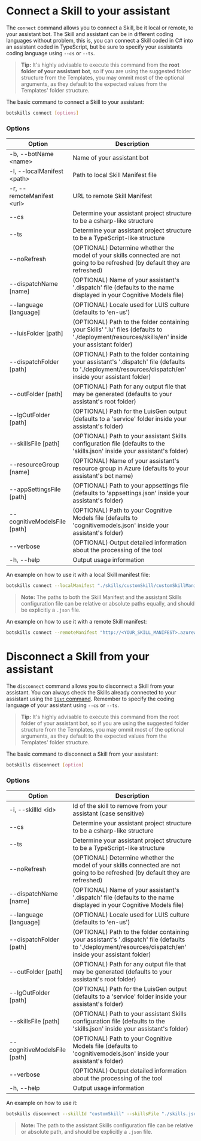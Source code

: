 # Connect a Skill to your assistant

The `connect` command allows you to connect a Skill, be it local or remote, to your assistant bot. The Skill and assistant can be in different coding languages without problem, this is, you can connect a  Skill coded in C# into an assistant coded in TypeScript, but be sure to specify your assistants coding language using `--cs` or `--ts`.

> **Tip:** It's highly advisable to execute this command from the **root folder of your assistant bot**, so if you are using the suggested folder structure from the Templates, you may ommit most of the optional arguments, as they default to the expected values from the Templates' folder structure.

The basic command to connect a Skill to your assistant:

```bash
botskills connect [options]
```

### Options

| Option                        | Description                                                                                                                                                 |
|-------------------------------|-------------------------------------------------------------------------------------------------------------------------------------------------------------|
| -b, --botName \<name>         | Name of your assistant bot                                                                                                                                  |
| -l, --localManifest \<path>   | Path to local Skill Manifest file                                                                                                                           |
| -r, --remoteManifest \<url>   | URL to remote Skill Manifest                                                                                                                                |
| --cs                          | Determine your assistant project structure to be a csharp-like structure                                                                                    |
| --ts                          | Determine your assistant project structure to be a TypeScript-like structure                                                                                |
| --noRefresh                   | (OPTIONAL) Determine whether the model of your skills connected are not going to be refreshed (by default they are refreshed)                               |
| --dispatchName [name]         | (OPTIONAL) Name of your assistant's '.dispatch' file (defaults to the name displayed in your Cognitive Models file)                                         |
| --language [language]         | (OPTIONAL) Locale used for LUIS culture (defaults to 'en-us')                                                                                               |
| --luisFolder [path]           | (OPTIONAL) Path to the folder containing your Skills' '.lu' files (defaults to './deployment/resources/skills/en' inside your assistant folder)             |
| --dispatchFolder [path]       | (OPTIONAL) Path to the folder containing your assistant's '.dispatch' file (defaults to './deployment/resources/dispatch/en' inside your assistant folder)  |
| --outFolder [path]            | (OPTIONAL) Path for any output file that may be generated (defaults to your assistant's root folder)                                                        |
| --lgOutFolder [path]          | (OPTIONAL) Path for the LuisGen output (defaults to a 'service' folder inside your assistant's folder)                                                      |
| --skillsFile [path]           | (OPTIONAL) Path to your assistant Skills configuration file (defaults to the 'skills.json' inside your assistant's folder)                                  |
| --resourceGroup [name]        | (OPTIONAL) Name of your assistant's resource group in Azure (defaults to your assistant's bot name)                                                         |
| --appSettingsFile [path]      | (OPTIONAL) Path to your appsettings file (defaults to 'appsettings.json' inside your assistant's folder)                                                    |
| --cognitiveModelsFile [path]  | (OPTIONAL) Path to your Cognitive Models file (defaults to 'cognitivemodels.json' inside your assistant's folder)                                           |
| --verbose                     | (OPTIONAL) Output detailed information about the processing of the tool                                                                                     |
| -h, --help                    | Output usage information                                                                                                                                    |

An example on how to use it with a local Skill manifest file:

```bash
botskills connect --localManifest "./skills/customSkill/customSkillManifest.json" --skillsFile "./skills.json" --cs --verbose
```

> **Note:** The paths to both the Skill Manifest and the assistant Skills configuration file can be relative or absolute paths equally, and should be explicitly a `.json` file.

An example on how to use it with a remote Skill manifest:

```bash
botskills connect --remoteManifest "http://<YOUR_SKILL_MANIFEST>.azurewebsites.net/api/skill/manifest?inlineTriggerUtterances=false" --skillsFile "./skills.json" --cs --verbose
```

# Disconnect a Skill from your assistant

The `disconnect` command allows you to disconnect a Skill from your assistant. You can always check the Skills already connected to your assistant using the [`list` command](./list.md). Remember to specify the coding language of your assistant using `--cs` or `--ts`.

> **Tip:** It's highly advisable to execute this command from the root folder of your assistant bot, so if you are using the suggested folder structure from the Templates, you may ommit most of the optional arguments, as they default to the expected values from the Templates' folder structure.

The basic command to disconnect a Skill from your assistant:

```bash
botskills disconnect [option]
```

### Options

| Option                        | Description                                                                                                                                                 |
|-------------------------------|-------------------------------------------------------------------------------------------------------------------------------------------------------------|
| -i, --skillId \<id>           | Id of the skill to remove from your assistant (case sensitive)                                                                                              |
| --cs                          | Determine your assistant project structure to be a csharp-like structure                                                                                    |
| --ts                          | Determine your assistant project structure to be a TypeScript-like structure                                                                                |
| --noRefresh                   | (OPTIONAL) Determine whether the model of your skills connected are not going to be refreshed (by default they are refreshed)                               |
| --dispatchName [name]         | (OPTIONAL) Name of your assistant's '.dispatch' file (defaults to the name displayed in your Cognitive Models file)                                         |
| --language [language]         | (OPTIONAL) Locale used for LUIS culture (defaults to 'en-us')                                                                                               |
| --dispatchFolder [path]       | (OPTIONAL) Path to the folder containing your assistant's '.dispatch' file (defaults to './deployment/resources/dispatch/en' inside your assistant folder)  |
| --outFolder [path]            | (OPTIONAL) Path for any output file that may be generated (defaults to your assistant's root folder)                                                        |
| --lgOutFolder [path]          | (OPTIONAL) Path for the LuisGen output (defaults to a 'service' folder inside your assistant's folder)                                                      |
| --skillsFile [path]           | (OPTIONAL) Path to your assistant Skills configuration file (defaults to the 'skills.json' inside your assistant's folder)                                  |
| --cognitiveModelsFile [path]  | (OPTIONAL) Path to your Cognitive Models file (defaults to 'cognitivemodels.json' inside your assistant's folder)                                           |
| --verbose                     | (OPTIONAL) Output detailed information about the processing of the tool                                                                                     |
| -h, --help                    | Output usage information                                                                                                                                    |

An example on how to use it:

```bash
botskills disconnect --skillId "customSkill" --skillsFile "./skills.json" --cs --verbose
```

> **Note:** The path to the assistant Skills configuration file can be relative or absolute path, and should be explicitly a `.json` file.